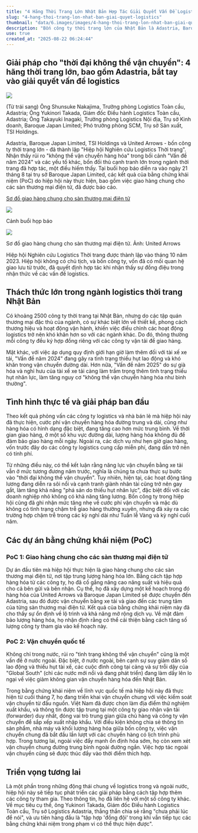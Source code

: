 ```yaml
---
title: "4 Hãng Thời Trang Lớn Nhật Bản Hợp Tác Giải Quyết Vấn Đề Logistics"
slug: "4-hang-thoi-trang-lon-nhat-ban-giai-quyet-logistics"
thumbnail: "data/6.images/images/4-hang-thoi-trang-lon-nhat-ban-giai-quyet-logistics.webp"
description: "Bốn công ty thời trang lớn của Nhật Bản là Adastria, Baroque Japan Limited, TSI Holdings và United Arrows đã thành lập nhóm nghiên cứu để giải quyết các vấn đề logistics, đặc biệt là rủi ro 'không thể vận chuyển hàng hóa' do 'Vấn đề năm 2024' và thiếu hụt tài xế."
use: true
created_at: "2025-08-22 06:24:44"
---
```


## Giải pháp cho "thời đại không thể vận chuyển": 4 hãng thời trang lớn, bao gồm Adastria, bắt tay vào giải quyết vấn đề logistics

![](/images/20250821-00453276-fashions-000-2-view.webp)

(Từ trái sang) Ông Shunsuke Nakajima, Trưởng phòng Logistics Toàn cầu, Adastria; Ông Yukinori Takada, Giám đốc Điều hành Logistics Toàn cầu, Adastria; Ông Takayuki Inagaki, Trưởng phòng Logistics Nội địa, Trụ sở Kinh doanh, Baroque Japan Limited; Phó trưởng phòng SCM, Trụ sở Sản xuất, TSI Holdings.

Adastria, Baroque Japan Limited, TSI Holdings và United Arrows - bốn công ty thời trang lớn - đã thành lập "Hiệp hội Nghiên cứu Logistics Thời trang". Nhận thấy rủi ro "không thể vận chuyển hàng hóa" trong bối cảnh "Vấn đề năm 2024" và các yếu tố khác, bốn đối thủ cạnh tranh lớn trong ngành thời trang đã hợp tác, một điều hiếm thấy. Tại buổi họp báo diễn ra vào ngày 21 tháng 8 tại trụ sở Baroque Japan Limited, các kết quả của bằng chứng khái niệm (PoC) do hiệp hội này thực hiện, bao gồm việc giao hàng chung cho các sàn thương mại điện tử, đã được báo cáo.

[Sơ đồ giao hàng chung cho sàn thương mại điện tử](https://www.fashionsnap.com/article/2025-08-21/apparel-logistics/#lg=1&slide=1)

![](/images/20250821-00453276-fashions-001-2-view.webp)

Cảnh buổi họp báo

![](/images/20250821-00453276-fashions-002-2-view.webp)

Sơ đồ giao hàng chung cho sàn thương mại điện tử. Ảnh: United Arrows

Hiệp hội Nghiên cứu Logistics Thời trang được thành lập vào tháng 10 năm 2023. Hiệp hội không có chủ tịch, và bốn công ty, vốn đã có mối quan hệ giao lưu từ trước, đã quyết định hợp tác khi nhận thấy sự đồng điệu trong nhận thức về các vấn đề logistics.

## Thách thức lớn trong ngành logistics thời trang Nhật Bản

Có khoảng 2500 công ty thời trang tại Nhật Bản, nhưng do các tập quán thương mại đặc thù của ngành, có sự khác biệt lớn về thiết kế, phong cách thương hiệu và hoạt động vận hành, khiến việc điều chỉnh các hoạt động logistics trở nên khó khăn hơn so với các ngành khác. Do đó, thông thường mỗi công ty đều ký hợp đồng riêng với các công ty vận tải để giao hàng.

Mặt khác, với việc áp dụng quy định giới hạn giờ làm thêm đối với tài xế xe tải, "Vấn đề năm 2024" đang gây ra tình trạng thiếu hụt lao động và khó khăn trong vận chuyển đường dài. Hơn nữa, "Vấn đề năm 2025" do sự già hóa và nghỉ hưu của tài xế xe tải càng làm trầm trọng thêm tình trạng thiếu hụt nhân lực, làm tăng nguy cơ "không thể vận chuyển hàng hóa như bình thường".

## Tình hình thực tế và giải pháp ban đầu

Theo kết quả phỏng vấn các công ty logistics và nhà bán lẻ mà hiệp hội này đã thực hiện, cước phí vận chuyển hàng hóa đường trung và dài, cũng như hàng hóa có hình dạng đặc biệt, đang tăng cao hơn mức trung bình. Về thời gian giao hàng, ở một số khu vực đường dài, lượng hàng hóa không đủ để đảm bảo giao hàng mỗi ngày. Ngoài ra, các dịch vụ như hẹn giờ giao hàng, vốn trước đây do các công ty logistics cung cấp miễn phí, đang dần trở nên có tính phí.

Từ những điều này, có thể kết luận rằng năng lực vận chuyển bằng xe tải vẫn ở mức tương đương năm trước, nghĩa là chúng ta chưa thực sự bước vào "thời đại không thể vận chuyển". Tuy nhiên, hiện tại, các hoạt động tăng lương đang diễn ra sôi nổi và cạnh tranh giành nhân tài cũng trở nên gay gắt, làm tăng khả năng "phá sản do thiếu hụt nhân lực", đặc biệt đối với các doanh nghiệp nhỏ không có khả năng tăng lương. Bốn công ty trong hiệp hội cũng đã ghi nhận mức tăng nhẹ về cước phí vận chuyển và mặc dù không có tình trạng chậm trễ giao hàng thường xuyên, nhưng đã xảy ra các trường hợp chậm trễ trong các kỳ nghỉ dài như Tuần lễ Vàng và kỳ nghỉ cuối năm.

## Các dự án bằng chứng khái niệm (PoC)

### PoC 1: Giao hàng chung cho các sàn thương mại điện tử

Dự án đầu tiên mà hiệp hội thực hiện là giao hàng chung cho các sàn thương mại điện tử, nơi tập trung lượng hàng hóa lớn. Bằng cách tập hợp hàng hóa từ các công ty, họ đã cố gắng nâng cao năng suất và hiệu quả cho cả bên gửi và bên nhận. Cụ thể, họ đã xây dựng một kế hoạch trong đó hàng hóa của United Arrows và Baroque Japan Limited sẽ được chuyển đến Adastria, sau đó được vận chuyển bằng xe tải và giao đến các trung tâm của từng sàn thương mại điện tử. Kết quả của bằng chứng khái niệm này đã cho thấy sự ổn định về lộ trình và khả năng mở rộng dịch vụ. Về mặt đảm bảo lượng hàng hóa, họ nhận định rằng có thể cải thiện bằng cách tăng số lượng công ty tham gia vào kế hoạch này.

### PoC 2: Vận chuyển quốc tế

Không chỉ trong nước, rủi ro "tình trạng không thể vận chuyển" cũng là một vấn đề ở nước ngoài. Đặc biệt, ở nước ngoài, bên cạnh sự suy giảm dân số lao động và thiếu hụt tài xế, các cuộc đình công tại cảng và sự trỗi dậy của "Global South" (chỉ các nước mới nổi và đang phát triển) đang làm dấy lên lo ngại về việc giảm không gian vận chuyển hàng hóa đến Nhật Bản.

Trong bằng chứng khái niệm về lĩnh vực quốc tế mà hiệp hội này đã thực hiện từ cuối tháng 7, họ đang triển khai vận chuyển chung với việc kiểm soát vận chuyển từ đầu nguồn. Việt Nam đã được chọn làm địa điểm thử nghiệm xuất khẩu, và thông tin được tập trung tại một công ty giao nhận vận tải (forwarder) duy nhất, đóng vai trò trung gian giữa chủ hàng và công ty vận chuyển để sắp xếp xuất nhập khẩu. Với điều kiện không chia sẻ thông tin sản phẩm, nhà máy và khối lượng hàng hóa giữa bốn công ty, việc vận chuyển chung đã bắt đầu lần lượt với các chuyến hàng có lịch trình phù hợp. Trong tương lai, ngoài việc đẩy mạnh ổn định hóa sớm, họ còn xem xét vận chuyển chung đường trung bình ngoài đường ngắn. Việc hợp tác ngoài vận chuyển cũng sẽ được thúc đẩy vào thời điểm thích hợp.

## Triển vọng tương lai

Là một phần trong những động thái chung về logistics trong và ngoài nước, hiệp hội này sẽ tiếp tục phát triển các giải pháp bằng cách tập hợp thêm các công ty tham gia. Theo thông tin, họ đã liên hệ với một số công ty khác. Về mục tiêu cụ thể, ông Yukinori Takada, Giám đốc Điều hành Logistics Toàn cầu, Trụ sở Logistics Adastria, thẳng thắn chia sẻ rằng "chưa phải lúc để nói", và ưu tiên hàng đầu là "tập hợp 'đồng đội' trong khi vẫn tiếp tục các bằng chứng khái niệm trong phạm vi có thể thực hiện được".